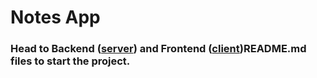 # Notes App

### Head to Backend ([server](https://github.com/MuhammadAmas/Express-Notes-App/tree/master/server)) and Frontend ([client](https://github.com/MuhammadAmas/Express-Notes-App/tree/master/client))README.md files to start the project.